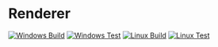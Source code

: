 # Renderer

[![Windows Build](https://github.com/TrashCoder94/Renderer/actions/workflows/windows-build.yml/badge.svg)](https://github.com/TrashCoder94/Renderer/actions/workflows/windows-build.yml)
[![Windows Test](https://github.com/TrashCoder94/Renderer/actions/workflows/windows-test.yml/badge.svg)](https://github.com/TrashCoder94/Renderer/actions/workflows/windows-test.yml)
[![Linux Build](https://github.com/TrashCoder94/Renderer/actions/workflows/linux-build.yml/badge.svg)](https://github.com/TrashCoder94/Renderer/actions/workflows/linux-build.yml)
[![Linux Test](https://github.com/TrashCoder94/Renderer/actions/workflows/linux-test.yml/badge.svg)](https://github.com/TrashCoder94/Renderer/actions/workflows/linux-test.yml)